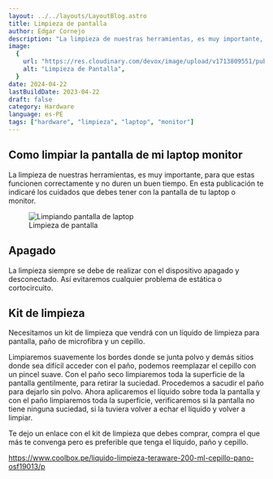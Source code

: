 ```yaml
---
layout: ../../layouts/LayoutBlog.astro
title: Limpieza de pantalla
author: Edgar Cornejo
description: "La limpieza de nuestras herramientas, es muy importante, para que estas funcionen correctamente y no duren un buen tiempo. En esta publicación te indicaré los cuidados que debes tener con la pantalla de tu laptop o monitor."
image:
  {
    url: "https://res.cloudinary.com/devox/image/upload/v1713809551/publicaciones/limpieza-de-pantalla-02_kh4lri.webp",
    alt: "Limpieza de Pantalla",
  }
date: 2024-04-22
lastBuildDate: 2023-04-22
draft: false
category: Hardware
language: es-PE
tags: ["hardware", "limpieza", "laptop", "monitor"]
---
```


## Como limpiar la pantalla de mi laptop monitor

La limpieza de nuestras herramientas, es muy importante, para que estas funcionen correctamente y no duren un buen tiempo. En esta publicación te indicaré los cuidados que debes tener con la pantalla de tu laptop o monitor.

<figure>
  <img src="https://res.cloudinary.com/devox/image/upload/v1713809551/publicaciones/limpieza-de-pantalla-02_kh4lri.webp" alt="Limpiando pantalla de laptop"/>
  <figcaption>Limpieza de pantalla</figcaption>
</figure>

## Apagado

La limpieza siempre se debe de realizar con el dispositivo apagado y desconectado. Así evitaremos cualquier problema de estática o cortocircuito.

## Kit de limpieza

Necesitamos un kit de limpieza que vendrá con un líquido de limpieza para pantalla, paño de microfibra y un cepillo.

Limpiaremos suavemente los bordes donde se junta polvo y demás sitios donde sea difícil acceder con el paño, podemos reemplazar el cepillo con un pincel suave. Con el paño seco limpiaremos toda la superficie de la pantalla gentilmente, para retirar la suciedad. Procedemos a sacudir el paño para dejarlo sin polvo. Ahora aplicaremos el líquido sobre toda la pantalla y con el paño limpiaremos toda la superficie, verificaremos si la pantalla no tiene ninguna suciedad, si la tuviera volver a echar el líquido y volver a limpiar.

Te dejo un enlace con el kit de limpieza que debes comprar, compra el que más te convenga pero es preferible que tenga el líquido, paño y cepillo.

<a href="https://www.coolbox.pe/liquido-limpieza-teraware-200-ml-cepillo-pano-osf19013/p" title="kit limpieza teraware" target="_blank">https://www.coolbox.pe/liquido-limpieza-teraware-200-ml-cepillo-pano-osf19013/p</a>
